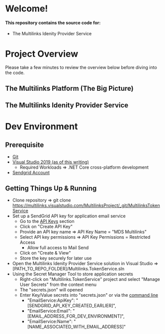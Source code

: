 # Welcome\!

#### This repository contains the source code for:

   * The Multilinks Idenity Provider Service

# Project Overview

Please take a few minutes to review the overview below before diving into the code.

## The Multilinks Platform (The Big Picture)

## The Multilinks Idenity Provider Service

# Dev Environment

## Prerequisite

   * [Git](https://git-scm.com/)
   * [Visual Studio 2019 (as of this writing)](https://visualstudio.microsoft.com/vs/)
      + Required Workloads => .NET Core cross-platform development
   * [Sendgrid Account](https://sendgrid.com/)

## Getting Things Up & Running

   * Clone repository => git clone https://multilinks.visualstudio.com/MultilinksProject/_git/MultilinksTokenService
   * Set up a SendGrid API key for application email service
      + Go to the [API Keys](https://app.sendgrid.com/settings/api_keys) section
      + Click on "Create API Key"
      + Provide an API key name => API Key Name = "MDS Multilinks"
      + Select API key permissions => API Key Permissions = Restricted Access
         - Allow full access to Mail Send
      + Click on "Create & View"
      + Store the key securely for later use
   * Open the Multilinks Idenity Provider Service solution in Visual Studio => [PATH_TO_REPO_FOLDER]/Multilinks.TokenService.sln
   * Using the Secret Manager Tool to store application secrets
      + Right-click on "Multilinks.TokenService" project and select "Manage User Secrets" from the context menu
      + The "secrets.json" will opened
      + Enter Key/Value secrets into "secrets.json" or via the [command line](https://docs.microsoft.com/en-us/aspnet/core/security/app-secrets?view=aspnetcore-2.2&tabs=windows#set-a-secret)
         - "EmailService:ApiKey": "[SENDGRID_API_KEY_CREATED_EARLIER]",
         - "EmailService:Email": "[EMAIL_ADDRESS_FOR_DEV_ENVIRONMENT]",
         - "EmailService:Name": "[NAME_ASSOCIATED_WITH_EMAIL_ADDRESS]"
